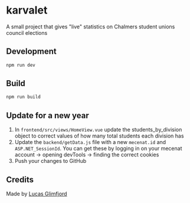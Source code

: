 # karvalet

A small project that gives "live" statistics on Chalmers student unions council elections

## Development

```sh
npm run dev
```

## Build

```sh
npm run build
```

## Update for a new year

1. In `frontend/src/views/HomeView.vue` update the students_by_division object to correct values of how many total students each division has
2. Update the `backend/getData.js` file with a new `mecenat.id` and `ASP.NET_SessionId`. You can get these by logging in on your mecenat account -> opening devTools -> finding the correct cookies
3. Push your changes to GitHub

<!-- 3. build the project using `yarn build`
4. copy `frontend/public` and `../getData.sh` to the correct place for hosting -->
<!-- 5. Update the `../getData.sh` file with the location for the `data.json` file (last part of the script) -->
<!-- 6. Setup something that makes the `../getData.sh` file periodically update. For example a cronjob or similar. Alternatively run the file manually whenever you want updated values from mecenat -->

## Credits

Made by [Lucas Glimfjord](https://github.com/hallavad)

